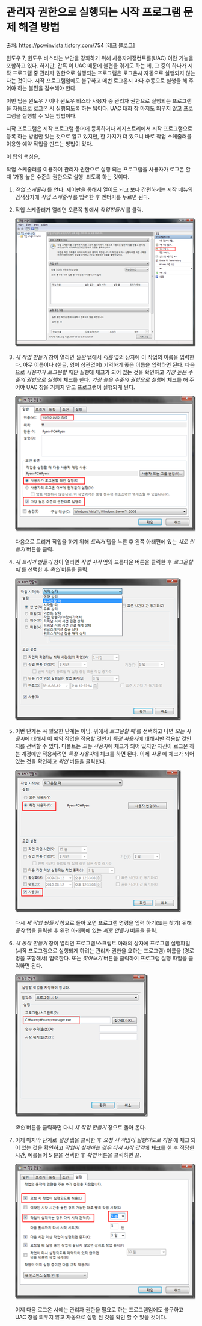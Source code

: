   # 관리자 권한으로 실행되는 시작 프로그램 문제 해결 방법

출처: <https://pcwinvista.tistory.com/754> [테크 블로그]  

윈도우 7, 윈도우 비스타는 보안을 강화하기 위해 사용자계정컨트롤(UAC) 이란 기능을 포함하고 있다. 하지만, 간혹 이 UAC 때문에 불편을 겪기도 하는 데, 그 중의 하나가 시작 프로그램 중 관리자 권한으로 실행되는 프로그램은 로그온시 자동으로 실행되지 않는다는 것이다. 시작 프로그램임에도 불구하고 매번 로그온시 마다 수동으로 실행을 해 주어야 하는 불편을 감수해야 한다.

이번 팁은 윈도우 7 이나 윈도우 비스타 사용자 중 관리자 권한으로  실행되는 프로그램을 자동으로 로그온 시 실행되도록 하는 팁이다. UAC 대화 창 마저도 띄우지 않고 프로그램을 실행할 수 있는 방법이다.

시작 프로그램은 시작 프로그램 폴더에 등록하거나 레지스트리에서 시작 프로그램으로 등록 하는 방법만 있는 것으로 알고 있지만, 한 가지가 더 있으니 바로 작업 스케줄러를 이용한 예약 작업을 만드는 방법이 있다.

이 팁의 핵심은,

작업 스케줄러를 이용하여 관리자 권한으로 실행 되는 프로그램을 사용자가 로그온 할 때 '가장 높은 수준의 권한으로 실행' 되도록 하는 것이다.

1. *작업 스케줄러* 를 연다. 제어판을 통해서 열어도 되고 보다 간편하게는 시작 메뉴의 검색상자에 *작업 스케줄러* 를 입력한 후 엔터키를 누르면 된다. 

2. 작업 스케줄러가 열리면 오른쪽 창에서 *작업만들기* 를 클릭.  

   ![](.\Images\160C9C284A86C75923.png)

3. *새 작업 만들기* 창이 열리면 *일반* 탭에서 *이름* 옆의 상자에 이 작업의 이름을 입력한다. 아무 이름이나 (한글, 영어 상관없이) 기억하기 좋은 이름을 입력하면 된다. 다음으로 *사용자가 로그온할 때만 실행*에 체크가 되어 있는 것을 확인하고 *가장 높은 수준의 권한으로 실행*에 체크를 한다. *가장 높은 수준의 권한으로 실행*에 체크를 해 주어야 UAC 창을 거치지 안고 프로그램이 실행되게 된다. 

   ![](.\Images\152604134A86C759D5.png)

   다음으로 트리거 작업을 하기 위해 *트리거* 탭을 누른 후 왼쪽 아래편에 있는 *새로 만들기* 버튼을 클릭. 

4. *새 트리거 만들기* 창이 열리면 *작업 시작* 옆의 드롭다운 버튼을 클릭한 후 *로그온할 때* 를 선택한 후 *확인* 버튼을 클릭.  

   ![](.\Images\186A7C0C4A86C75A17.png)

5. 이번 단계는 꼭 필요한 단계는 아님. 위에서 *로그온할 때* 를 선택하고 나면 *모든 사용자*에 대해서 이 예약 작업을 적용할 것인지 *특정 사용자*에 대해서만 적용할 것인지를 선택할 수 있다. 디폴트는 *모든 사용자*에 체크가 되어 있지만 자신이 로그온 하는 계정에만 적용하려면 *특정 사용자*에 체크를 하면 된다. 이제 *사용* 에 체크가 되어 있는 것을 확인하고 *확인* 버튼을 클릭한다.

   ![](.\Images\161B3F0B4A86C75B2C.png)

   다시 *새 작업 만들기* 창으로 돌아 오면 프로그램 명령을 입력 하기(또는 찾기) 위해 *동작* 탭을 클릭한 후 왼편 아래쪽에 있는 *새로 만들기* 버튼을 클릭. 

6. *새 동작 만들기* 창이 열리면 프로그램/스크립트 아래의 상자에 프로그램 실행파일(시작 프로그램으로 실행되게 하려는 관리자 권한을 요하는 프로그램) 이름을 (경로명을 포함해서) 입력한다. 또는 *찾아보기* 버튼을 클릭하여 프로그램 실행 파일을 클릭하면 된다.  

   ![](.\Images\183EE8114A86C75B37.png)

   *확인* 버튼을 클릭하면 다시 *새 작업 만들기*  창으로 돌아 온다. 

7. 이제 마지막 단계로 *설정* 탭을 클릭한 후 *요청 시 작업이 실행되도로 허용* 에 체크 되어 있는 것을 확인하고 *작업이 실패하는 경우 다시 시작 간격*에 체크를 한 후 적당한 시간, 예를들어 5 분을 선택한 후 *확인* 버튼을 클릭하면 끝.   

   ![](.\Images\126AC4264A86C75C4D.png)

   이제 다음 로그온 시에는 관리자 권한을 필요로 하는 프로그램임에도 불구하고 UAC 창을 띄우지 않고 자동으로 실행 된 것을 확인 할 수 있을 것이다.

   

   

   